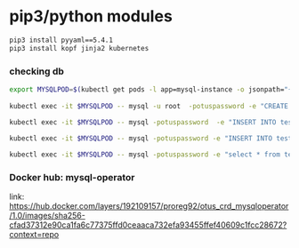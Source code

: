 # pip3/python modules

```sh
pip3 install pyyaml==5.4.1
pip3 install kopf jinja2 kubernetes
```

### checking db

```sh
export MYSQLPOD=$(kubectl get pods -l app=mysql-instance -o jsonpath="{.items[*].metadata.name}")
    
kubectl exec -it $MYSQLPOD -- mysql -u root  -potuspassword -e "CREATE TABLE test ( id smallint unsigned not null auto_increment, name varchar(20) not null, constraint pk_example primary key (id) );" otus-database

kubectl exec -it $MYSQLPOD -- mysql -potuspassword  -e "INSERT INTO test ( id, name ) VALUES ( null, 'some data' );" otus-database
     
kubectl exec -it $MYSQLPOD -- mysql -potuspassword -e "INSERT INTO test ( id, name ) VALUES ( null, 'some data-2' );" otus-database

kubectl exec -it $MYSQLPOD -- mysql -potuspassword -e "select * from test;" otus-database
```

### Docker hub: mysql-operator

link: https://hub.docker.com/layers/192109157/proreg92/otus_crd_mysqloperator/1.0/images/sha256-cfad37312e90ca1fa6c77375ffd0ceaaca732efa93455ffef40609c1fcc28672?context=repo 